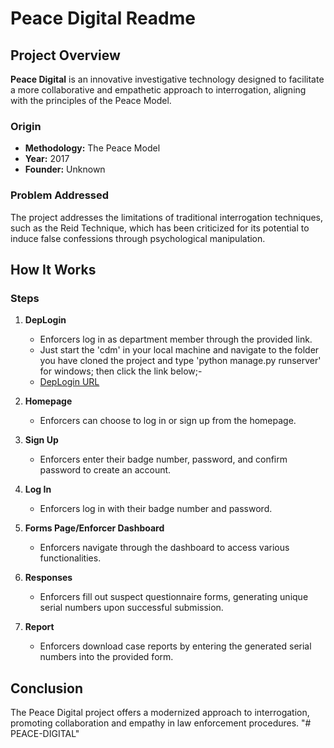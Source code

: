 # Peace Digital Readme

## Project Overview

**Peace Digital** is an innovative investigative technology designed to facilitate a more collaborative and empathetic approach to interrogation, aligning with the principles of the Peace Model.

### Origin
- **Methodology:** The Peace Model
- **Year:** 2017
- **Founder:** Unknown

### Problem Addressed
The project addresses the limitations of traditional interrogation techniques, such as the Reid Technique, which has been criticized for its potential to induce false confessions through psychological manipulation.

## How It Works

### Steps

1. **DepLogin**
   - Enforcers log in as department member through the provided link.
   - Just start the 'cdm' in your local machine and navigate to the folder you have cloned the project and type 'python manage.py runserver' for windows; then click the link below;-
   - [DepLogin URL](http://127.0.0.1:8000/peace/)

2. **Homepage**
   - Enforcers can choose to log in or sign up from the homepage.

3. **Sign Up**
   - Enforcers enter their badge number, password, and confirm password to create an account.

4. **Log In**
   - Enforcers log in with their badge number and password.

5. **Forms Page/Enforcer Dashboard**
   - Enforcers navigate through the dashboard to access various functionalities.

6. **Responses**
   - Enforcers fill out suspect questionnaire forms, generating unique serial numbers upon successful submission.

7. **Report**
   - Enforcers download case reports by entering the generated serial numbers into the provided form.

## Conclusion
The Peace Digital project offers a modernized approach to interrogation, promoting collaboration and empathy in law enforcement procedures.
"# PEACE-DIGITAL" 
